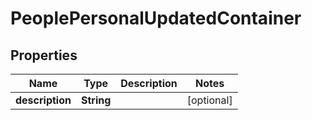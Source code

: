 

# PeoplePersonalUpdatedContainer


## Properties

| Name | Type | Description | Notes |
|------------ | ------------- | ------------- | -------------|
|**description** | **String** |  |  [optional] |



